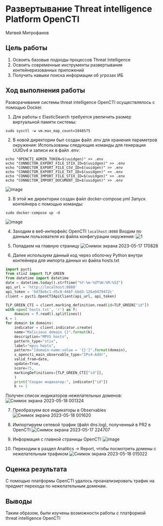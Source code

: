 # Развертывание Threat intelligence Platform OpenCTI
Матвей Митрофанов

## Цель работы

1. Освоить базовые подходы процессов Threat Intelligence
2. Освоить современные инструменты развертывания контейнеризованных приложений
3. Получить навыки поиска информации об угрозах ИБ

## Ход выполнения работы
Разворачивание системы threat intelligence OpenCTI осуществлялось с помощью Docker.

1. Для работы с ElasticSearch требуется увеличить размер виртуальной памяти системы:
```()
sudo sysctl -w vm.max_map_count=1048575
```

2. В новой директории был создан файл .env для хранения параметров окружения:
Использованы следующие команды для генерации UUIDv4 и записи их в файл .env:
```()
echo "OPENCTI_ADMIN_TOKEN=$(uuidgen)" >> .env
echo "CONNECTOR_EXPORT_FILE_STIX_ID=$(uuidgen)" >> .env
echo "CONNECTOR_EXPORT_FILE_CSV_ID=$(uuidgen)" >> .env
echo "CONNECTOR_EXPORT_FILE_TXT_ID=$(uuidgen)" >> .env
echo "CONNECTOR_IMPORT_FILE_STIX_ID=$(uuidgen)" >> .env
echo "CONNECTOR_IMPORT_DOCUMENT_ID=$(uuidgen)" >> .env
```
![image](https://github.com/Ma7vey13/Mitrofanov/assets/92400475/20160060-bb0d-4fa5-ba83-a2fcb0381365)

3. В этой же директории создан файл docker-compose.yml
Запуск контейнера с помощью команды:
```()
sudo docker-compose up -d
```
![image](https://github.com/Ma7vey13/Mitrofanov/assets/92400475/f93df294-38a9-497a-87d8-9be991b5d30e)

4. Заходим в веб-интерфейс OpenCTI `localhost:8088`
Входим по данным пользователя из файла конфигурации окружения:
![1](https://github.com/Ma7vey13/Mitrofanov/assets/92400475/29facec5-dc91-424a-990c-7dce2c3c8007)

5. Попадаем на главную страницу
![Снимок экрана 2023-05-17 170828](https://github.com/Ma7vey13/Mitrofanov/assets/92400475/273a5532-4f61-4a56-bcee-9422360dbe03)

6. Далее используем данный код через оболочку Python внутри контейнера для импорта данных из файла hosts.txt
``` python
import pycti
from stix2 import TLP_GREEN
from datetime import datetime
date = datetime.today().strftime("%Y-%m-%dT%H:%M:%SZ")
api_url = 'http://localhost:8080'
api_token = 'bd78ebc1-d5c8-466f-bbd3-126a9479472c'
client = pycti.OpenCTIApiClient(api_url, api_token)

TLP_GREEN_CTI = client.marking_definition.read(id=TLP_GREEN["id"])
with open('hosts.txt', 'r') as f:
    domains = f.read().splitlines()
k = 1
for domain in domains:
    indicator = client.indicator.create(
    name="Malicious domain {}".format(k),
    description="MPVS hosts",
    pattern_type="stix",
    label="mpvs hosts",
    pattern="[domain-name:value = '{}']".format(domain),
    x_opencti_main_observable_type="IPv4-Addr",
    valid_from=date,
    update=True,
    score=75,
    markingDefinitions=[TLP_GREEN_CTI["id"]],
    )
    print("Создан индикатор:", indicator["id"])
    k += 1
```

Получен список индикаторов нежелательных доменов:
![Снимок экрана 2023-05-18 001324](https://github.com/Ma7vey13/Mitrofanov/assets/92400475/cefc6ded-924d-4af5-85c8-668297f68287)

7. Преобразуем все индикаторы в Observables
![Снимок экрана 2023-05-18 001620](https://github.com/Ma7vey13/Mitrofanov/assets/92400475/bc688176-18f5-431d-a4d0-054d747e8b00)

8. Импортируем сетевой трафик (файл dns.log), полученный в PR2 в OpenCTI
![Снимок экрана 2023-05-17 224707](https://github.com/Ma7vey13/Mitrofanov/assets/92400475/100acd3b-7e72-402b-9a2e-7045740f21ca)

9. Информация с главной страницы OpenCTI
![image](https://github.com/Ma7vey13/Mitrofanov/assets/92400475/90c743ef-5e90-4622-8982-02e17c647b6d)

10. Переходим в раздел Analitics -> Report, чтобы посмотреть домены с нежелательным трафиком
![Снимок экрана 2023-05-18 015022](https://github.com/Ma7vey13/Mitrofanov/assets/92400475/3b2e4b5a-2c2c-4a2c-b605-5240ddc009ac)

## Оценка результата

С помощью платформы OpenCTI удалось проанализировать трафик на предмет перехода по нежелательным доменам.

## Выводы

Таким образом, были изучены возможности работы с платформой threat intelligence OpenCTI
